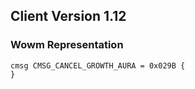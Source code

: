 ## Client Version 1.12

### Wowm Representation
```rust,ignore
cmsg CMSG_CANCEL_GROWTH_AURA = 0x029B {
}

```
